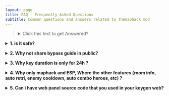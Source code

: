 ```yaml
---
layout: page
title: FAQ - Frequently Asked Questions
subtitle: Common questions and answers related to Themaphack mod
---
```


> <details><summary> Click this text to get Answered?</summary>
> Answered
</details>

**<details><summary>1. is it safe?</summary>**
<p>
I can not guarantee you that this mod is 100% safe from being banned, but i can minimize the banned risk up to 98% as long as you follow my guidance

Why 98% its because the rest 2 % is depend on your playstyle and report from other player

Playstyle means your behavior when using mod "dont make it too obvious" it will lead you to report by others player.

As long as you follow [this guide](https://www.patreon.com/posts/guide-how-to-not-130259867?utm_medium=clipboard_copy&utm_source=copyLink&utm_campaign=postshare_creator&utm_content=join_link) consistently your account will be safe.
</p>
</details>

**<details><summary>2. Why not share bypass guide in public?</summary>**
<p>
Offcourse due to avoid m00nt0n detection.
The less people knows is better, so keep this <a href="https://www.patreon.com/checkout/themaphack?rid=26019842">valuable </a> info just for yourself
</p>
</details>

**<details><summary>3. Why key duration is only for 24h ?</summary>**
<p>
Our keygen server has limited resources so by limit duration it will minimize server load
</p>
</details>

**<details><summary>4. Why only maphack and ESP, Where the other features (room info, auto retri, enemy cooldown, auto combo heroes, etc) ?</summary>**
<p>
I made it like that on purpose because features you mentioned above had high banned rate.

Considering that TMH source code is not obfuscated, it will be so easy for antich**t system to detect.

Unless you use [VIP version](https://www.patreon.com/c/themaphack/membership?) all features you mentioned above is unlocked with latest bypass to avoid detection. Even you got secret feature that i cant mention here
</p>
</details>

**<details><summary>5. Can i have web panel source code that you used in your keygen web?</summary>**
<p>
Absolutely yes, <a href="https://www.patreon.com/c/themaphack/membership?">Download here</a>
</p>
</details>